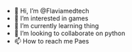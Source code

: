 - 👋 Hi, I’m @Flaviamedtech
- 👀 I’m interested in games
- 🌱 I’m currently learning thing
- 💞️ I’m looking to collaborate on python
- 📫 How to reach me Paes

<!---
Flaviamedtech/Flaviamedtech is a ✨ special ✨ repository because its `README.md` (this file) appears on your GitHub profile.
You can click the Preview link to take a look at your changes.
--->
